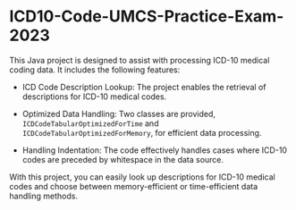 # ICD10-Code-UMCS-Practice-Exam-2023

This Java project is designed to assist with processing ICD-10 medical coding data. It includes the following features:

- ICD Code Description Lookup: The project enables the retrieval of descriptions for ICD-10 medical codes.

- Optimized Data Handling: Two classes are provided, `ICDCodeTabularOptimizedForTime` and `ICDCodeTabularOptimizedForMemory`, for efficient data processing. 

- Handling Indentation: The code effectively handles cases where ICD-10 codes are preceded by whitespace in the data source.

With this project, you can easily look up descriptions for ICD-10 medical codes and choose between memory-efficient or time-efficient data handling methods.
